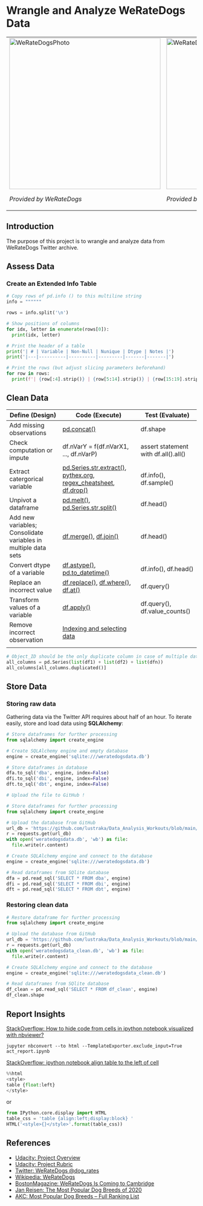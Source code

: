 # Wrangle and Analyze WeRateDogs Data
<table>
  <tr>
    <td>
      <img src="https://cdn10.bostonmagazine.com/wp-content/uploads/sites/2/2017/04/WeRateDogs.jpg" alt="WeRateDogsPhoto" width="400"/>
      <p><i>Provided by WeRateDogs</i><p>
    </td>
    <td>
      <img src="https://pbs.twimg.com/profile_images/1443981045506797568/BEjy5Iw2_400x400.jpg" alt="WeRateDogsPhoto" width="400"/>
      <p><i>Provided by WeRateDogs</i><p>
    </td>
  </tr>
</table>

<!--
<table>
  <tr><td>first cell</td><td>second cell</td></tr>
</table>
-->

## Introduction
The purpose of this project is to wrangle and analyze data from WeRateDogs Twitter archive.

## Assess Data
### Create an Extended Info Table

```python
# Copy rows of pd.info () to this multiline string
info = """"""

rows = info.split('\n')

# Show positions of columns
for idx, letter in enumerate(rows[0]):
  print(idx, letter)

# Print the header of a table
print('| # | Variable | Non-Null | Nunique | Dtype | Notes |')
print('|---|----------|----------|---------|-------|-------|')

# Print the rows (but adjust slicing parameters beforehand)
for row in rows:
  print(f'| {row[:4].strip()} | {row[5:14].strip()} | {row[15:19].strip()} | | {row[31:].strip()} | |')
```
## Clean Data
| Define (Design) | Code (Execute) | Test (Evaluate) |
| --- | --- | --- |
| Add missing observations | [pd.concat()](https://pandas.pydata.org/pandas-docs/stable/reference/api/pandas.concat.html) | df.shape |
| Check computation or impute | df.nVarY = f(df.nVarX1, ..., df.nVarP) | assert statement with df.all().all() |
| Extract catergorical variable | [pd.Series.str.extract()](https://pandas.pydata.org/pandas-docs/stable/reference/api/pandas.Series.str.extract.html), [pythex.org](https://pythex.org/), [regex_cheatsheet](https://learnbyexample.github.io/python-regex-cheatsheet/#re-module-functions), [df.drop()](https://pandas.pydata.org/docs/reference/api/pandas.DataFrame.drop.html) | df.info(), df.sample() |
| Unpivot a dataframe | [pd.melt()](https://pandas.pydata.org/pandas-docs/stable/reference/api/pandas.melt.html), [pd.Series.str.split()](https://pandas.pydata.org/pandas-docs/stable/reference/api/pandas.Series.str.split.html) | df.head() |
| Add new variables; Consolidate variables in multiple data sets | [df.merge()](https://pandas.pydata.org/pandas-docs/stable/reference/api/pandas.DataFrame.merge.html), [df.join()](https://pandas.pydata.org/pandas-docs/stable/reference/api/pandas.DataFrame.join.html) | df.head() |
| Convert dtype of a variable | [df.astype()](https://pandas.pydata.org/pandas-docs/stable/reference/api/pandas.DataFrame.astype.html), [pd.to_datetime()](https://pandas.pydata.org/pandas-docs/stable/reference/api/pandas.to_datetime.html) | df.info(), df.head() |
| Replace an incorrect value | [df.replace()](https://pandas.pydata.org/pandas-docs/stable/reference/api/pandas.DataFrame.replace.html), [df.where()](https://pandas.pydata.org/pandas-docs/stable/reference/api/pandas.DataFrame.where.html), [df.at()](https://pandas.pydata.org/pandas-docs/stable/reference/api/pandas.DataFrame.at.html) | df.query() |
| Transform values of a variable |  [df.apply()](https://pandas.pydata.org/pandas-docs/stable/reference/api/pandas.DataFrame.apply.html)| df.query(), df.value_counts() |
| Remove incorrect observation | [Indexing and selecting data](https://pandas.pydata.org/pandas-docs/stable/user_guide/indexing.html) | |
| | | |

```python
# Object_ID should be the only duplicate column in case of multiple data sets
all_columns = pd.Series(list(df1) + list(df2) + list(dfn))
all_columns[all_columns.duplicated()]
```

## Store Data
### Storing raw data
Gathering data via the Twitter API requires about half of an hour. To iterate easily, store and load data using **SQLAlchemy**:

```python
# Store dataframes for further processing
from sqlalchemy import create_engine

# Create SQLAlchemy engine and empty database
engine = create_engine('sqlite:///weratedogsdata.db')

# Store dataframes in database
dfa.to_sql('dba', engine, index=False)
dfi.to_sql('dbi', engine, index=False)
dft.to_sql('dbt', engine, index=False)

# Upload the file to GitHub !
```

```python
# Store dataframes for further processing
from sqlalchemy import create_engine

# Upload the database from GitHub
url_db = 'https://github.com/lustraka/Data_Analysis_Workouts/blob/main/Analyse_Twitter_Data/weratedogsdata.db?raw=true'
r = requests.get(url_db)
with open('weratedogsdata.db', 'wb') as file:
  file.write(r.content)

# Create SQLAlchemy engine and connect to the database
engine = create_engine('sqlite:///weratedogsdata.db')

# Read dataframes from SQlite database
dfa = pd.read_sql('SELECT * FROM dba', engine)
dfi = pd.read_sql('SELECT * FROM dbi', engine)
dft = pd.read_sql('SELECT * FROM dbt', engine)
```
### Restoring clean data
```python
# Restore dataframe for further processing
from sqlalchemy import create_engine

# Upload the database from GitHub
url_db = 'https://github.com/lustraka/Data_Analysis_Workouts/blob/main/Analyse_Twitter_Data/weratedogsdata_clean.db?raw=true'
r = requests.get(url_db)
with open('weratedogsdata_clean.db', 'wb') as file:
  file.write(r.content)

# Create SQLAlchemy engine and connect to the database
engine = create_engine('sqlite:///weratedogsdata_clean.db')

# Read dataframes from SQlite database
df_clean = pd.read_sql('SELECT * FROM df_clean', engine)
df_clean.shape
```

## Report Insights
[StackOverflow: How to hide code from cells in ipython notebook visualized with nbviewer?](https://stackoverflow.com/questions/27934885/how-to-hide-code-from-cells-in-ipython-notebook-visualized-with-nbviewer)
```
jupyter nbconvert --to html --TemplateExporter.exclude_input=True act_report.ipynb 
```
[StackOverflow: ipython notebook align table to the left of cell](https://stackoverflow.com/questions/21892570/ipython-notebook-align-table-to-the-left-of-cell)
```python
%%html
<style>
table {float:left}
</style>
```
or
```python
from IPython.core.display import HTML
table_css = 'table {align:left;display:block} '
HTML('<style>{}</style>'.format(table_css))
```

## References
- [Udacity: Project Overview](https://classroom.udacity.com/nanodegrees/nd002/parts/cd0015/modules/0d74f2b3-e708-4fe7-b07e-6548d45e491d/lessons/a9596390-9691-4891-9a86-1d6044976f09/concepts/48566cfd-e9c5-4b49-aaff-f63c16672b0e)
- [Udacity: Project Rubric](https://review.udacity.com/#!/rubrics/1136/view)
- [Twitter: WeRateDogs @dog_rates](https://twitter.com/dog_rates)
- [Wikipedia: WeRateDogs](https://en.wikipedia.org/wiki/WeRateDogs)
- [BostonMagazine: WeRateDogs Is Coming to Cambridge](https://www.bostonmagazine.com/arts-entertainment/2017/04/18/dog-rates-mit/)
- [Jan Reisen: The Most Popular Dog Breeds of 2020](https://www.akc.org/expert-advice/dog-breeds/the-most-popular-dog-breeds-of-2020/)
- [AKC: Most Popular Dog Breeds – Full Ranking List](https://www.akc.org/expert-advice/news/most-popular-dog-breeds-full-ranking-list/)
